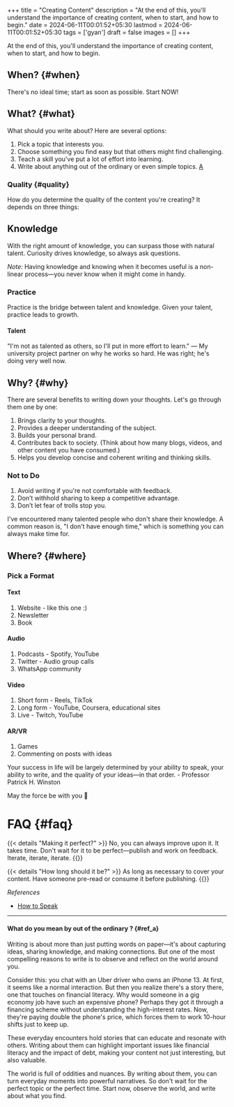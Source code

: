 +++
title = "Creating Content"
description = "At the end of this, you'll understand the importance of creating content, when to start, and how to begin."
date = 2024-06-11T00:01:52+05:30
lastmod = 2024-06-11T00:01:52+05:30
tags = ['gyan']
draft = false
images = []
+++

At the end of this, you'll understand the importance of creating content, when to start, and how to begin.

## When? {#when}

There's no ideal time; start as soon as possible. Start NOW!

## What? {#what}

What should you write about? Here are several options:

1. Pick a topic that interests you.
2. Choose something you find easy but that others might find challenging.
3. Teach a skill you've put a lot of effort into learning.
4. Write about anything out of the ordinary or even simple topics. [A](#ref_a)

### Quality {#quality}

How do you determine the quality of the content you're creating? It depends on three things:

## Knowledge

With the right amount of knowledge, you can surpass those with natural talent. Curiosity drives knowledge, so always ask questions.

*Note:* Having knowledge and knowing when it becomes useful is a non-linear process—you never know when it might come in handy.

### Practice

Practice is the bridge between talent and knowledge. Given your talent, practice leads to growth.

#### Talent

"I'm not as talented as others, so I'll put in more effort to learn." — My university project partner on why he works so hard. He was right; he's doing very well now.

## Why? {#why}

There are several benefits to writing down your thoughts. Let's go through them one by one:

1. Brings clarity to your thoughts.
2. Provides a deeper understanding of the subject.
3. Builds your personal brand.
4. Contributes back to society. (Think about how many blogs, videos, and other content you have consumed.)
5. Helps you develop concise and coherent writing and thinking skills.

### Not to Do

1. Avoid writing if you're not comfortable with feedback.
2. Don’t withhold sharing to keep a competitive advantage.
3. Don’t let fear of trolls stop you.

I've encountered many talented people who don't share their knowledge. A common reason is, "I don't have enough time," which is something you can always make time for.

## Where? {#where}

### Pick a Format

#### Text

1. Website - like this one :)
2. Newsletter
3. Book

#### Audio

1. Podcasts - Spotify, YouTube
2. Twitter - Audio group calls
3. WhatsApp community

#### Video

1. Short form - Reels, TikTok
2. Long form - YouTube, Coursera, educational sites
3. Live - Twitch, YouTube

#### AR/VR

1. Games
2. Commenting on posts with ideas

Your success in life will be largely determined by your ability to speak, your ability to write, and the quality of your ideas—in that order. - Professor Patrick H. Winston

May the force be with you 🧙

# FAQ {#faq}

{{< details "Making it perfect?" >}}
No, you can always improve upon it. It takes time. Don't wait for it to be perfect—publish and work on feedback. Iterate, iterate, iterate.
{{</details>}}

{{< details "How long should it be?" >}}
As long as necessary to cover your content. Have someone pre-read or consume it before publishing.
{{</details>}}

_References_
- [How to Speak](https://ocw.mit.edu/courses/res-tll-005-how-to-speak-january-iap-2018/)

---

#### What do you mean by out of the ordinary ? {#ref_a}

Writing is about more than just putting words on paper—it's about capturing ideas, sharing knowledge, and making connections. But one of the most compelling reasons to write is to observe and reflect on the world around you.

Consider this: you chat with an Uber driver who owns an iPhone 13. At first, it seems like a normal interaction. But then you realize there's a story there, one that touches on financial literacy. Why would someone in a gig economy job have such an expensive phone? Perhaps they got it through a financing scheme without understanding the high-interest rates. Now, they're paying double the phone's price, which forces them to work 10-hour shifts just to keep up.

These everyday encounters hold stories that can educate and resonate with others. Writing about them can highlight important issues like financial literacy and the impact of debt, making your content not just interesting, but also valuable.

The world is full of oddities and nuances. By writing about them, you can turn everyday moments into powerful narratives. So don't wait for the perfect topic or the perfect time. Start now, observe the world, and write about what you find.

